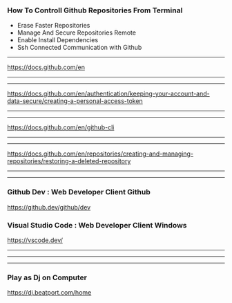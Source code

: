 
### How To Controll Github Repositories From Terminal 

- Erase Faster Repositories
- Manage And Secure Repositories Remote
- Enable Install Dependencies 
- Ssh Connected Communication with Github 

----------------

https://docs.github.com/en

----------------



----------------


https://docs.github.com/en/authentication/keeping-your-account-and-data-secure/creating-a-personal-access-token

----------------


----------------

https://docs.github.com/en/github-cli


----------------


----------------


https://docs.github.com/en/repositories/creating-and-managing-repositories/restoring-a-deleted-repository




----------------






----------------


### Github Dev : Web Developer Client Github 

https://github.dev/github/dev




### Visual Studio Code : Web Developer Client Windows 



https://vscode.dev/

----------------

----------------


----------------

### Play as Dj on Computer 

https://dj.beatport.com/home
